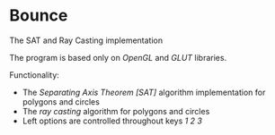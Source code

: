 # Bounce
The SAT and Ray Casting implementation

The program is based only on *OpenGL* and *GLUT* libraries.

Functionality:
- The *Separating Axis Theorem [SAT]* algorithm implementation for polygons and circles
- The *ray casting* algorithm for polygons and circles
- Left options are controlled throughout keys *1 2 3*
